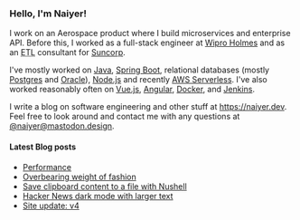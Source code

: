 ### Hello, I'm Naiyer!

I work on an Aerospace product where I build microservices and enterprise API. Before this, I worked as a full-stack engineer at [Wipro Holmes](https://www.wipro.com/holmes/) and as an <abbr title="Extract Transform Load">ETL</abbr> consultant for [Suncorp](https://www.suncorp.com.au/).

I've mostly worked on [Java](https://openjdk.java.net/), [Spring Boot](https://spring.io/projects/spring-boot), relational databases (mostly [Postgres](https://www.postgresql.org/) and [Oracle](https://www.oracle.com/database/)), [Node.js](https://nodejs.org/en/) and recently [AWS Serverless](https://aws.amazon.com/serverless/). I've also worked reasonably often on [Vue.js](https://vuejs.org/), [Angular](https://angular.io/), [Docker](https://www.docker.com/), and [Jenkins](https://www.jenkins.io/).

I write a blog on software engineering and other stuff at <https://naiyer.dev>. Feel free to look around and contact me with any questions at [@naiyer@mastodon.design](https://mastodon.design/@naiyer).

#### Latest Blog posts

<!-- BLOG-POST-LIST:START -->
- [Performance](https://www.naiyerasif.com/post/2023/07/20/performance/)
- [Overbearing weight of fashion](https://www.naiyerasif.com/post/2023/07/18/overbearing-weight-of-fashion/)
- [Save clipboard content to a file with Nushell](https://www.naiyerasif.com/post/2023/07/16/save-clipboard-content-to-a-file-with-nushell/)
- [Hacker News dark mode with larger text](https://www.naiyerasif.com/post/2023/07/15/hacker-news-dark-mode-with-larger-text/)
- [Site update: v4](https://www.naiyerasif.com/post/2023/07/13/site-update-v4/)
<!-- BLOG-POST-LIST:END -->
